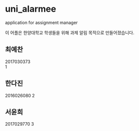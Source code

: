 # uni_alarmee
application for assignment manager

이 어플은 한양대학교 학생들을 위해 과제 알림 목적으로 만들어졌습니다.

## 최예찬  
2017030373  
1  

## 한다진
2016026080
2  

## 서윤희
2017029770
3  
